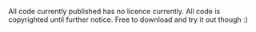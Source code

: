 All code currently published has no licence currently. All code is copyrighted until further notice. Free to download and try it out though :)
